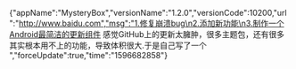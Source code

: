 {"appName":"MysteryBox","versionName":"1.2.0","versionCode":10200,"url":"http://www.baidu.com","msg":"1.修复崩溃bug\n2.添加新功能\n3.制作一个Android最简洁的更新组件 感觉GitHub上的更新太臃肿，很多主题包，还有很多其实根本用不上的功能，导致体积很大.于是自己写了一个 ","forceUpdate":true,"time":"1596682858"}
